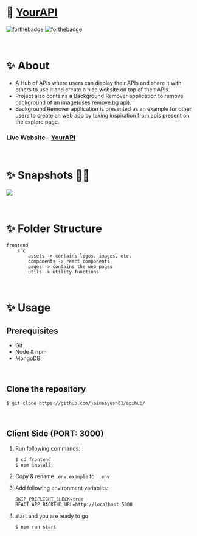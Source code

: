 # 🚀 [YourAPI]()


[![forthebadge](https://forthebadge.com/images/badges/built-with-love.svg)](https://forthebadge.com) 
[![forthebadge](https://forthebadge.com/images/badges/made-with-javascript.svg)](https://forthebadge.com)

<br/>

# ✨ About
* A Hub of APIs where users can display their APIs and share it with others to use it and create a nice website on top of their APIs.
* Project also contains a Background Remover application to remove background of an image(uses remove.bg api).
* Background Remover application is presented as an example for other users to create an web app by taking inspiration from apis present on the explore page.

### Live Website - <b>[YourAPI](https://api-hub-dev.vercel.app/)</b>

<br/>

# ✨ Snapshots 💫💫

![](https://snipboard.io/M1a8dp.jpg)


<br/>

# ✨ Folder Structure

```
frontend
    src
        assets -> contains logos, images, etc.
        components -> react components
        pages -> contains the web pages
        utils -> utility functions

```

<br/>

# ✨ Usage

## Prerequisites
* Git
* Node & npm
* MongoDB

<br/>

## Clone the repository
```
$ git clone https://github.com/jainaayush01/apihub/ 
```

<br/>

## Client Side (PORT: 3000)
1. Run following commands:
    ```
    $ cd frontend
    $ npm install
    ```

2. Copy & rename ``` .env.example ``` to ``` .env``` 

3. Add following environment variables:
    ```
    SKIP_PREFLIGHT_CHECK=true
    REACT_APP_BACKEND_URL=http://localhost:5000
    ```

4. start and you are ready to go
    ```
    $ npm run start
    ```

<br/>
